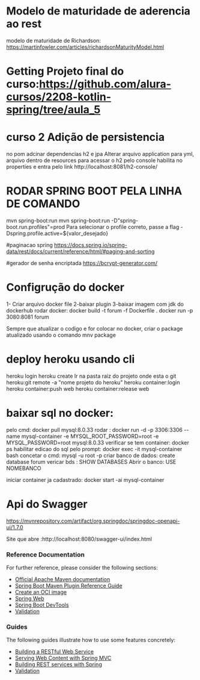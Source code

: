 # Modelo de maturidade de aderencia ao rest
modelo de maturidade de Richardson: https://martinfowler.com/articles/richardsonMaturityModel.html

# Getting Projeto final do curso:https://github.com/alura-cursos/2208-kotlin-spring/tree/aula_5


# curso 2 Adição de persistencia

no pom adcinar dependencias h2 e jpa
Alterar arquivo application para yml, arquivo dentro de resources
para acessar o h2 pelo console habilita no properties e entra pelo link
http://localhost:8081/h2-console/

# RODAR SPRING BOOT PELA LINHA DE COMANDO
mvn spring-boot:run
mvn spring-boot:run -D"spring-boot.run.profiles"=prod
Para selecionar o profile correto, passe a flag -Dspring.profile.active=${valor_desejado}


#paginacao spring
https://docs.spring.io/spring-data/rest/docs/current/reference/html/#paging-and-sorting

#gerador de senha encriptada
https://bcrypt-generator.com/

# Configrução do docker
1- Criar arquivo docker file
2-baixar plugin
3-baixar imagem com jdk do dockerhub
rodar docker: docker build -t forum -f Dockerfile .
docker run -p 3080:8081 forum

Sempre que atualizar o codigo e for colocar no docker,  criar o package atualizado usando o comando mnv package

# deploy heroku usando cli
heroku login
heroku create
Ir na pasta raiz do projeto onde esta o git
heroku:git remote -a "nome projeto do heroku"
heroku container:login
heroku container:push web
heroku container:release web

# baixar sql no docker:
pelo cmd: docker pull mysql:8.0.33
rodar : docker run -d -p 3306:3306 --name mysql-container -e MYSQL_ROOT_PASSWORD=root -e MYSQL_PASSWORD=root mysql:8.0.33
verificar se tem container: docker ps
habilitar edicao do sql pelo prompt: docker exec -it mysql-container bash
concetar o cmd: mysql -u root -p
criar banco de dados: create database forum
vericar bds : SHOW DATABASES
Abrir o banco: USE NOMEBANCO

iniciar container ja cadastrado: docker start -ai mysql-container

# Api do Swagger
https://mvnrepository.com/artifact/org.springdoc/springdoc-openapi-ui/1.7.0

Site que abre :http://localhost:8080/swagger-ui/index.html

### Reference Documentation
For further reference, please consider the following sections:

* [Official Apache Maven documentation](https://maven.apache.org/guides/index.html)
* [Spring Boot Maven Plugin Reference Guide](https://docs.spring.io/spring-boot/docs/3.0.5/maven-plugin/reference/html/)
* [Create an OCI image](https://docs.spring.io/spring-boot/docs/3.0.5/maven-plugin/reference/html/#build-image)
* [Spring Web](https://docs.spring.io/spring-boot/docs/3.0.5/reference/htmlsingle/#web)
* [Spring Boot DevTools](https://docs.spring.io/spring-boot/docs/3.0.5/reference/htmlsingle/#using.devtools)
* [Validation](https://docs.spring.io/spring-boot/docs/3.0.5/reference/htmlsingle/#io.validation)

### Guides
The following guides illustrate how to use some features concretely:

* [Building a RESTful Web Service](https://spring.io/guides/gs/rest-service/)
* [Serving Web Content with Spring MVC](https://spring.io/guides/gs/serving-web-content/)
* [Building REST services with Spring](https://spring.io/guides/tutorials/rest/)
* [Validation](https://spring.io/guides/gs/validating-form-input/)

